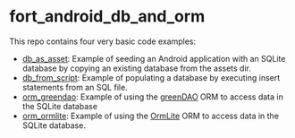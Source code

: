 fort_android_db_and_orm
=======================

This repo contains four very basic code examples:

- [db_as_asset](https://github.com/FortCollinsAndroid/fort_android_db_and_orm/tree/master/db_as_asset): Example of seeding an Android application with an SQLite database by copying an existing database from the assets dir.
- [db_from_script](https://github.com/FortCollinsAndroid/fort_android_db_and_orm/tree/master/db_from_script): Example of populating a database by executing insert statements from an SQL file.
- [orm_greendao](https://github.com/FortCollinsAndroid/fort_android_db_and_orm/tree/master/orm_greendao): Example of using the [greenDAO](http://greendao-orm.com/) ORM to access data in the SQLite database
- [orm_ormlite](https://github.com/FortCollinsAndroid/fort_android_db_and_orm/tree/master/orm_ormlite): Example of using the [OrmLite](http://ormlite.com/) ORM to access data in the SQLite database.
